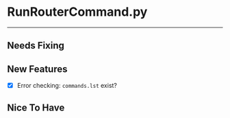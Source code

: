 # RunRouterCommand.py #
----------

## Needs Fixing ##

## New Features ##
- [X] Error checking: `commands.lst` exist?

## Nice To Have ##

